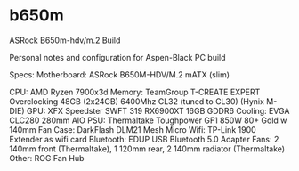 # b650m
ASRock B650m-hdv/m.2 Build

Personal notes and configuration for Aspen-Black PC build

Specs:
Motherboard:   ASRock B650M-HDV/M.2 mATX (slim)

CPU:           AMD Ryzen 7900x3d
Memory:        TeamGroup T-CREATE EXPERT Overclocking 48GB (2x24GB) 6400Mhz CL32 (tuned to CL30) (Hynix M-DIE)
GPU:           XFX Speedster SWFT 319 RX6900XT 16GB GDDR6
Cooling:       EVGA CLC280 280mm AIO
PSU:           Thermaltake Toughpower GF1 850W 80+ Gold w 140mm Fan
Case:          DarkFlash DLM21 Mesh Micro
Wifi:          TP-Link 1900 Extender as wifi card
Bluetooth:     EDUP USB Bluetooth 5.0 Adapter
Fans:          2 140mm front (Thermaltake), 1 120mm rear, 2 140mm radiator (Thermaltake)
Other:         ROG Fan Hub
